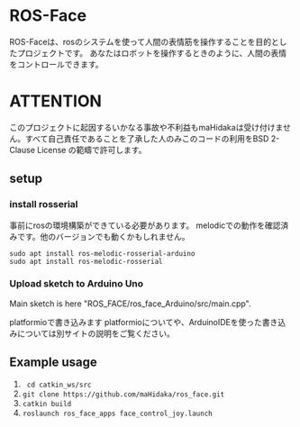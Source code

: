 # ROS-Face

ROS-Faceは、rosのシステムを使って人間の表情筋を操作することを目的としたプロジェクトです。
あなたはロボットを操作するときのように、人間の表情をコントロールできます。

# ATTENTION
このプロジェクトに起因するいかなる事故や不利益もmaHidakaは受け付けません。すべて自己責任であることを了承した人のみこのコードの利用をBSD 2-Clause License
の範疇で許可します。

## setup

### install rosserial

事前にrosの環境構築ができている必要があります。
melodicでの動作を確認済みです。他のバージョンでも動くかもしれません。

```
sudo apt install ros-melodic-rosserial-arduino
sudo apt install ros-melodic-rosserial
```


### Upload sketch to Arduino Uno

Main sketch is here "ROS_FACE/ros_face_Arduino/src/main.cpp".

platformioで書き込みます
platformioについてや、ArduinoIDEを使った書き込みについては別サイトの説明をご覧ください。


## Example usage

1. ``` cd catkin_ws/src```
1. ```git clone https://github.com/maHidaka/ros_face.git```
1. ```catkin build```
2. ```roslaunch ros_face_apps face_control_joy.launch```
